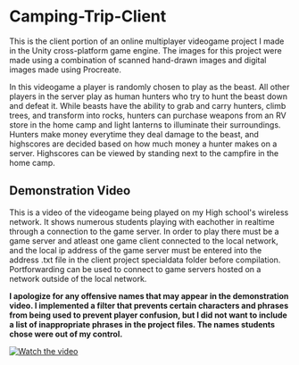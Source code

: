 # Camping-Trip-Client

This is the client portion of an online multiplayer videogame project I made in the Unity cross-platform game engine. The images for this project were made using a combination of scanned hand-drawn images and digital images made using Procreate.

In this videogame a player is randomly chosen to play as the beast. All other players in the server play as human hunters who try to hunt the beast down and defeat it. While beasts have the ability to grab and carry hunters, climb trees, and transform into rocks, hunters can purchase weapons from an RV store in the home camp and light lanterns to illuminate their surroundings. Hunters make money everytime they deal damage to the beast, and highscores are decided based on how much money a hunter makes on a server. Highscores can be viewed by standing next to the campfire in the home camp.

## Demonstration Video

This is a video of the videogame being played on my High school's wireless network. It shows numerous students playing with eachother in realtime through a connection to the game server. In order to play there must be a game server and atleast one game client connected to the local network, and the local ip address of the game server must be entered into the address .txt file in the client project specialdata folder before compilation. Portforwarding can be used to connect to game servers hosted on a network outside of the local network. 

**I apologize for any offensive names that may appear in the demonstration video. I implemented a filter that prevents certain characters and phrases from being used to prevent player confusion, but I did not want to include a list of inappropriate phrases in the project files. The names students chose were out of my control.**

[![Watch the video](https://img.youtube.com/vi/RgiiyS6nZ5A/maxresdefault.jpg)](https://youtu.be/RgiiyS6nZ5A)
